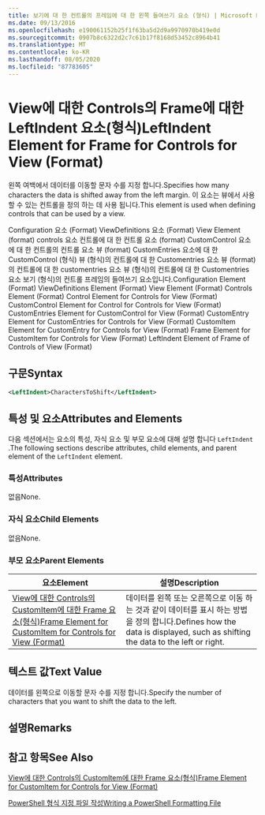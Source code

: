 ```yaml
---
title: 보기에 대 한 컨트롤의 프레임에 대 한 왼쪽 들여쓰기 요소 (형식) | Microsoft Docs
ms.date: 09/13/2016
ms.openlocfilehash: e190061152b25f1f63ba5d2d9a9970970b419e0d
ms.sourcegitcommit: 0907b8c6322d2c7c61b17f8168d53452c8964b41
ms.translationtype: MT
ms.contentlocale: ko-KR
ms.lasthandoff: 08/05/2020
ms.locfileid: "87783605"
---
```

# <a name="leftindent-element-for-frame-for-controls-for-view-format"></a><span data-ttu-id="210a3-102">View에 대한 Controls의 Frame에 대한 LeftIndent 요소(형식)</span><span class="sxs-lookup"><span data-stu-id="210a3-102">LeftIndent Element for Frame for Controls for View (Format)</span></span>

<span data-ttu-id="210a3-103">왼쪽 여백에서 데이터를 이동할 문자 수를 지정 합니다.</span><span class="sxs-lookup"><span data-stu-id="210a3-103">Specifies how many characters the data is shifted away from the left margin.</span></span> <span data-ttu-id="210a3-104">이 요소는 뷰에서 사용할 수 있는 컨트롤을 정의 하는 데 사용 됩니다.</span><span class="sxs-lookup"><span data-stu-id="210a3-104">This element is used when defining controls that can be used by a view.</span></span>

<span data-ttu-id="210a3-105">Configuration 요소 (Format) ViewDefinitions 요소 (Format) View Element (format) controls 요소 컨트롤에 대 한 컨트롤 요소 (format) CustomControl 요소에 대 한 컨트롤의 컨트롤 요소 뷰 (format) CustomEntries 요소에 대 한 CustomControl (형식) 뷰 (형식)의 컨트롤에 대 한 Customentries 요소 뷰 (format)의 컨트롤에 대 한 customentries 요소 뷰 (형식)의 컨트롤에 대 한 Customentries 요소 보기 (형식)의 컨트롤 프레임의 들여쓰기 요소입니다.</span><span class="sxs-lookup"><span data-stu-id="210a3-105">Configuration Element (Format) ViewDefinitions Element (Format) View Element (Format) Controls Element (Format) Control Element for Controls for View (Format) CustomControl Element for Control for Controls for View (Format) CustomEntries Element for CustomControl for View (Format) CustomEntry Element for CustomEntries for Controls for View (Format) CustomItem Element for CustomEntry for Controls for View (Format) Frame Element for CustomItem for Controls for View (Format) LeftIndent Element of Frame of Controls of View (Format)</span></span>

## <a name="syntax"></a><span data-ttu-id="210a3-106">구문</span><span class="sxs-lookup"><span data-stu-id="210a3-106">Syntax</span></span>

```xml
<LeftIndent>CharactersToShift</LeftIndent>
```

## <a name="attributes-and-elements"></a><span data-ttu-id="210a3-107">특성 및 요소</span><span class="sxs-lookup"><span data-stu-id="210a3-107">Attributes and Elements</span></span>

<span data-ttu-id="210a3-108">다음 섹션에서는 요소의 특성, 자식 요소 및 부모 요소에 대해 설명 합니다 `LeftIndent` .</span><span class="sxs-lookup"><span data-stu-id="210a3-108">The following sections describe attributes, child elements, and parent element of the `LeftIndent` element.</span></span>

### <a name="attributes"></a><span data-ttu-id="210a3-109">특성</span><span class="sxs-lookup"><span data-stu-id="210a3-109">Attributes</span></span>

<span data-ttu-id="210a3-110">없음</span><span class="sxs-lookup"><span data-stu-id="210a3-110">None.</span></span>

### <a name="child-elements"></a><span data-ttu-id="210a3-111">자식 요소</span><span class="sxs-lookup"><span data-stu-id="210a3-111">Child Elements</span></span>

<span data-ttu-id="210a3-112">없음</span><span class="sxs-lookup"><span data-stu-id="210a3-112">None.</span></span>

### <a name="parent-elements"></a><span data-ttu-id="210a3-113">부모 요소</span><span class="sxs-lookup"><span data-stu-id="210a3-113">Parent Elements</span></span>

|<span data-ttu-id="210a3-114">요소</span><span class="sxs-lookup"><span data-stu-id="210a3-114">Element</span></span>|<span data-ttu-id="210a3-115">설명</span><span class="sxs-lookup"><span data-stu-id="210a3-115">Description</span></span>|
|-------------|-----------------|
|[<span data-ttu-id="210a3-116">View에 대한 Controls의 CustomItem에 대한 Frame 요소(형식)</span><span class="sxs-lookup"><span data-stu-id="210a3-116">Frame Element for CustomItem for Controls for View (Format)</span></span>](./frame-element-for-customitem-for-controls-for-view-format.md)|<span data-ttu-id="210a3-117">데이터를 왼쪽 또는 오른쪽으로 이동 하는 것과 같이 데이터를 표시 하는 방법을 정의 합니다.</span><span class="sxs-lookup"><span data-stu-id="210a3-117">Defines how the data is displayed, such as shifting the data to the left or right.</span></span>|

## <a name="text-value"></a><span data-ttu-id="210a3-118">텍스트 값</span><span class="sxs-lookup"><span data-stu-id="210a3-118">Text Value</span></span>

<span data-ttu-id="210a3-119">데이터를 왼쪽으로 이동할 문자 수를 지정 합니다.</span><span class="sxs-lookup"><span data-stu-id="210a3-119">Specify the number of characters that you want to shift the data to the left.</span></span>

## <a name="remarks"></a><span data-ttu-id="210a3-120">설명</span><span class="sxs-lookup"><span data-stu-id="210a3-120">Remarks</span></span>

## <a name="see-also"></a><span data-ttu-id="210a3-121">참고 항목</span><span class="sxs-lookup"><span data-stu-id="210a3-121">See Also</span></span>

[<span data-ttu-id="210a3-122">View에 대한 Controls의 CustomItem에 대한 Frame 요소(형식)</span><span class="sxs-lookup"><span data-stu-id="210a3-122">Frame Element for CustomItem for Controls for View (Format)</span></span>](./frame-element-for-customitem-for-controls-for-view-format.md)

[<span data-ttu-id="210a3-123">PowerShell 형식 지정 파일 작성</span><span class="sxs-lookup"><span data-stu-id="210a3-123">Writing a PowerShell Formatting File</span></span>](./writing-a-powershell-formatting-file.md)
